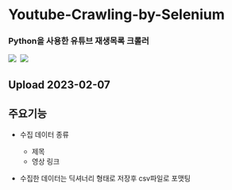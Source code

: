 # Youtube-Crawling-by-Selenium
### Python을 사용한 유튜브 재생목록 크롤러
<img src="https://img.shields.io/badge/python-3670A0?style=flat-square&logo=python&logoColor=ffdd54"/></a>&nbsp;
<img src="https://img.shields.io/badge/pandas-%23150458?style=flat-square&logo=pandas"/></a>&nbsp;

## Upload 2023-02-07

## 주요기능
- 수집 데이터 종류
  - 제목
  - 영상 링크
  
- 수집한 데이터는 딕셔너리 형태로 저장후 csv파일로 포맷팅&nbsp;
